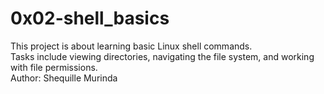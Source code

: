 # 0x02-shell_basics

This project is about learning basic Linux shell commands.  
Tasks include viewing directories, navigating the file system, and working with file permissions.  
Author: Shequille Murinda
